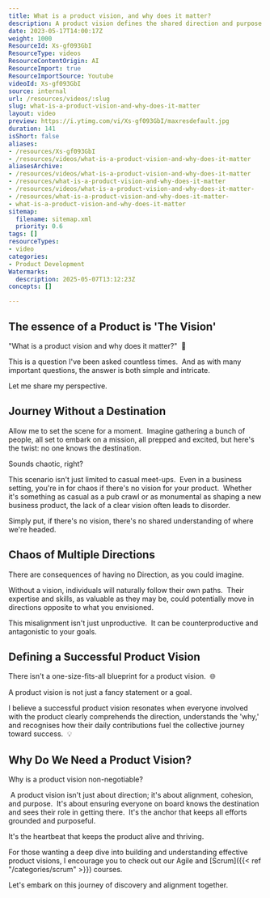 ```yaml
---
title: What is a product vision, and why does it matter?
description: A product vision defines the shared direction and purpose for a team, aligning efforts and ensuring everyone understands the goals and their role in achieving them.
date: 2023-05-17T14:00:17Z
weight: 1000
ResourceId: Xs-gf093GbI
ResourceType: videos
ResourceContentOrigin: AI
ResourceImport: true
ResourceImportSource: Youtube
videoId: Xs-gf093GbI
source: internal
url: /resources/videos/:slug
slug: what-is-a-product-vision-and-why-does-it-matter
layout: video
preview: https://i.ytimg.com/vi/Xs-gf093GbI/maxresdefault.jpg
duration: 141
isShort: false
aliases:
- /resources/Xs-gf093GbI
- /resources/videos/what-is-a-product-vision-and-why-does-it-matter
aliasesArchive:
- /resources/videos/what-is-a-product-vision-and-why-does-it-matter
- /resources/what-is-a-product-vision-and-why-does-it-matter
- /resources/videos/what-is-a-product-vision-and-why-does-it-matter-
- /resources/what-is-a-product-vision-and-why-does-it-matter-
- what-is-a-product-vision-and-why-does-it-matter
sitemap:
  filename: sitemap.xml
  priority: 0.6
tags: []
resourceTypes:
- video
categories:
- Product Development
Watermarks:
  description: 2025-05-07T13:12:23Z
concepts: []

---
```

## The essence of a Product is 'The Vision'

"What is a product vision and why does it matter?"  🌟

This is a question I've been asked countless times.  And as with many important questions, the answer is both simple and intricate.

Let me share my perspective.

## Journey Without a Destination

Allow me to set the scene for a moment.  Imagine gathering a bunch of people, all set to embark on a mission, all prepped and excited, but here's the twist: no one knows the destination.

Sounds chaotic, right?

This scenario isn't just limited to casual meet-ups.  Even in a business setting, you're in for chaos if there's no vision for your product.  Whether it's something as casual as a pub crawl or as monumental as shaping a new business product, the lack of a clear vision often leads to disorder.

Simply put, if there's no vision, there's no shared understanding of where we're headed.

## Chaos of Multiple Directions

There are consequences of having no Direction, as you could imagine.

Without a vision, individuals will naturally follow their own paths.  Their expertise and skills, as valuable as they may be, could potentially move in directions opposite to what you envisioned.

This misalignment isn't just unproductive.  It can be counterproductive and antagonistic to your goals.

## Defining a Successful Product Vision

There isn't a one-size-fits-all blueprint for a product vision.  🌐 

A product vision is not just a fancy statement or a goal.

I believe a successful product vision resonates when everyone involved with the product clearly comprehends the direction, understands the 'why,' and recognises how their daily contributions fuel the collective journey toward success.  💡 

## Why Do We Need a Product Vision?

Why is a product vision non-negotiable?

 A product vision isn't just about direction; it's about alignment, cohesion, and purpose.  It's about ensuring everyone on board knows the destination and sees their role in getting there.  It's the anchor that keeps all efforts grounded and purposeful.

It's the heartbeat that keeps the product alive and thriving.

For those wanting a deep dive into building and understanding effective product visions, I encourage you to check out our Agile and [Scrum]({{< ref "/categories/scrum" >}}) courses.

Let's embark on this journey of discovery and alignment together.
